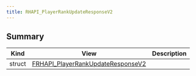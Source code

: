 ```yaml
---
title: RHAPI_PlayerRankUpdateResponseV2
---
```


## Summary
| Kind | View | Description |
|------|------|-------------|
|struct|[FRHAPI_PlayerRankUpdateResponseV2](/unreal-plugins/all/structfrhapi__playerrankupdateresponsev2/#structFRHAPI__PlayerRankUpdateResponseV2)||
